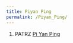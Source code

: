 ```yaml
---
title: Piyan Ping
permalink: /Piyan_Ping/
---
```


1.  PATRZ [Pi Yan Ping](/atopedia/Pi_Yan_Ping "wikilink")
